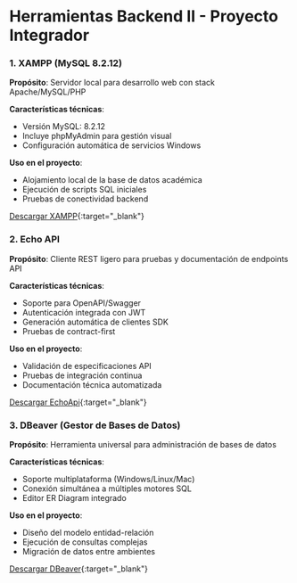 # Herramientas Backend II - Proyecto Integrador

### 1. XAMPP (MySQL 8.2.12)

**Propósito**: Servidor local para desarrollo web con stack Apache/MySQL/PHP

**Características técnicas**:
- Versión MySQL: 8.2.12
- Incluye phpMyAdmin para gestión visual
- Configuración automática de servicios Windows

**Uso en el proyecto**:
- Alojamiento local de la base de datos académica
- Ejecución de scripts SQL iniciales
- Pruebas de conectividad backend

[Descargar XAMPP](https://sourceforge.net/projects/xampp/files/XAMPP%20Windows/8.2.12/){:target="_blank"}

### 2. Echo API

**Propósito**: Cliente REST ligero para pruebas y documentación de endpoints API

**Características técnicas**:
- Soporte para OpenAPI/Swagger
- Autenticación integrada con JWT
- Generación automática de clientes SDK
- Pruebas de contract-first

**Uso en el proyecto**:
- Validación de especificaciones API
- Pruebas de integración continua
- Documentación técnica automatizada

[Descargar EchoApi](https://www.echoapi.com/){:target="_blank"}

### 3. DBeaver (Gestor de Bases de Datos)

**Propósito**: Herramienta universal para administración de bases de datos

**Características técnicas**:
- Soporte multiplataforma (Windows/Linux/Mac)
- Conexión simultánea a múltiples motores SQL
- Editor ER Diagram integrado

**Uso en el proyecto**:
- Diseño del modelo entidad-relación
- Ejecución de consultas complejas
- Migración de datos entre ambientes

[Descargar DBeaver](https://dbeaver.io/download/){:target="_blank"}
